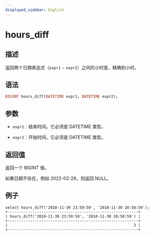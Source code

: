 ```yaml
---
displayed_sidebar: English
---
```


# hours_diff

## 描述

返回两个日期表达式（`expr1` − `expr2`）之间的小时差，精确到小时。

## 语法

```Haskell
BIGINT hours_diff(DATETIME expr1, DATETIME expr2);
```

## 参数

- `expr1`：结束时间。它必须是 DATETIME 类型。

- `expr2`：开始时间。它必须是 DATETIME 类型。

## 返回值

返回一个 BIGINT 值。

如果日期不存在，例如 2022-02-29，则返回 NULL。

## 例子

```Plain
select hours_diff('2010-11-30 23:59:59', '2010-11-30 20:58:59');
+----------------------------------------------------------+
| hours_diff('2010-11-30 23:59:59', '2010-11-30 20:58:59') |
+----------------------------------------------------------+
|                                                        3 |
+----------------------------------------------------------+